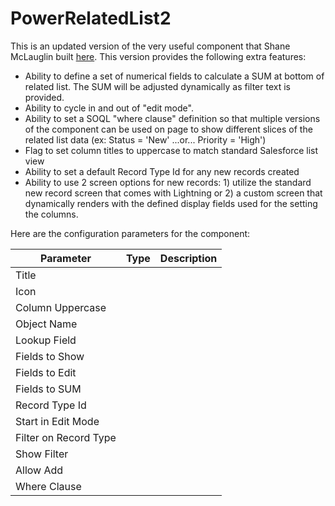 # PowerRelatedList2

This is an updated version of the very useful component that Shane McLauglin built [here](https://github.com/mshanemc/PowerRelatedList). This version provides the following extra features:

* Ability to define a set of numerical fields to calculate a SUM at bottom of related list. The SUM will be adjusted dynamically as filter text is provided.
* Ability to cycle in and out of "edit mode".
* Ability to set a SOQL "where clause" definition so that multiple versions of the component can be used on page to show different slices of the related list data (ex: Status = 'New' ...or... Priority = 'High')
* Flag to set column titles to uppercase to match standard Salesforce list view 
* Ability to set a default Record Type Id for any new records created
* Ability to use 2 screen options for new records: 1) utilize the standard new record screen that comes with Lightning or 2) a custom screen that dynamically renders with the defined display fields used for the setting the columns.

Here are the configuration parameters for the component:

| Parameter | Type | Description |
|-----------|------|-------------|
| Title | | |
| Icon | | |
| Column Uppercase | | |
| Object Name | | |
| Lookup Field | | |
| Fields to Show | | |
| Fields to Edit | | |
| Fields to SUM | | |
| Record Type Id | | |
| Start in Edit Mode | | |
| Filter on Record Type | | |
| Show Filter | | |
| Allow Add | | |
| Where Clause | | |


